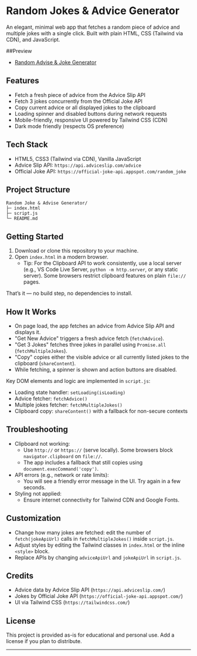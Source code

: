 # Random Jokes & Advice Generator

An elegant, minimal web app that fetches a random piece of advice and multiple jokes with a single click. Built with plain HTML, CSS (Tailwind via CDN), and  JavaScript.

##Preview

- [Random Advise & Joke Generator](https://haseebjaved4212.github.io/Random-Joke-And-Advice-Generator/)



## Features

- Fetch a fresh piece of advice from the Advice Slip API
- Fetch 3 jokes concurrently from the Official Joke API
- Copy current advice or all displayed jokes to the clipboard
- Loading spinner and disabled buttons during network requests
- Mobile-friendly, responsive UI powered by Tailwind CSS (CDN)
- Dark mode friendly (respects OS preference)

## Tech Stack

- HTML5, CSS3 (Tailwind via CDN), Vanilla JavaScript
- Advice Slip API: `https://api.adviceslip.com/advice`
- Official Joke API: `https://official-joke-api.appspot.com/random_joke`

## Project Structure

```
Random Joke & Advise Generator/
├─ index.html
├─ script.js
└─ README.md
```

## Getting Started

1. Download or clone this repository to your machine.
2. Open `index.html` in a modern browser.
   - Tip: For the Clipboard API to work consistently, use a local server (e.g., VS Code Live Server, `python -m http.server`, or any static server). Some browsers restrict clipboard features on plain `file://` pages.

That’s it — no build step, no dependencies to install.

## How It Works

- On page load, the app fetches an advice from Advice Slip API and displays it.
- "Get New Advice" triggers a fresh advice fetch (`fetchAdvice`).
- "Get 3 Jokes" fetches three jokes in parallel using `Promise.all` (`fetchMultipleJokes`).
- "Copy" copies either the visible advice or all currently listed jokes to the clipboard (`shareContent`).
- While fetching, a spinner is shown and action buttons are disabled.

Key DOM elements and logic are implemented in `script.js`:

- Loading state handler: `setLoading(isLoading)`
- Advice fetcher: `fetchAdvice()`
- Multiple jokes fetcher: `fetchMultipleJokes()`
- Clipboard copy: `shareContent()` with a fallback for non-secure contexts

## Troubleshooting

- Clipboard not working:
  - Use `http://` or `https://` (serve locally). Some browsers block `navigator.clipboard` on `file://`.
  - The app includes a fallback that still copies using `document.execCommand('copy')`.
- API errors (e.g., network or rate limits):
  - You will see a friendly error message in the UI. Try again in a few seconds.
- Styling not applied:
  - Ensure internet connectivity for Tailwind CDN and Google Fonts.

## Customization

- Change how many jokes are fetched: edit the number of `fetch(jokeApiUrl)` calls in `fetchMultipleJokes()` inside `script.js`.
- Adjust styles by editing the Tailwind classes in `index.html` or the inline `<style>` block.
- Replace APIs by changing `adviceApiUrl` and `jokeApiUrl` in `script.js`.

## Credits

- Advice data by Advice Slip API (`https://api.adviceslip.com/`)
- Jokes by Official Joke API (`https://official-joke-api.appspot.com/`)
- UI via Tailwind CSS (`https://tailwindcss.com/`)

## License

This project is provided as-is for educational and personal use. Add a license if you plan to distribute.

---
